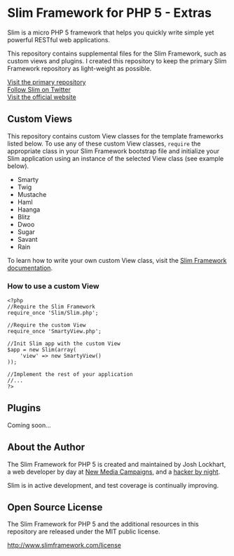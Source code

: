 # Slim Framework for PHP 5 - Extras

Slim is a micro PHP 5 framework that helps you quickly write simple yet powerful RESTful web applications.

This repository contains supplemental files for the Slim Framework, such as custom views and plugins. I created this repository to keep the primary Slim Framework repository as light-weight as possible.

[Visit the primary repository](http://www.github.com/codeguy/Slim)<br/>
[Follow Slim on Twitter](http://www.twitter.com/slimphp)<br/>
[Visit the official website](http://www.slimframework.com/)

## Custom Views

This repository contains custom View classes for the template frameworks listed below. To use any of these custom View classes, `require` the appropriate class in your Slim Framework bootstrap file and initialize your Slim application using an instance of the selected View class (see example below).

* Smarty
* Twig
* Mustache
* Haml
* Haanga
* Blitz
* Dwoo
* Sugar
* Savant
* Rain

To learn how to write your own custom View class, visit the [Slim Framework documentation](https://github.com/codeguy/Slim/wiki/Slim-Framework-Documentation#custom-views).

### How to use a custom View

    <?php
    //Require the Slim Framework
    require_once 'Slim/Slim.php';

    //Require the custom View
    require_once 'SmartyView.php';

    //Init Slim app with the custom View
    $app = new Slim(array(
        'view' => new SmartyView()
    ));

    //Implement the rest of your application
    //...
    ?>

## Plugins

Coming soon...

## About the Author

The Slim Framework for PHP 5 is created and maintained by Josh Lockhart, a web developer by day at [New Media Campaigns](http://www.newmediacampaigns.com/), and a [hacker by night](http://github.com/codeguy).

Slim is in active development, and test coverage is continually improving.

## Open Source License

The Slim Framework for PHP 5 and the additional resources in this repository are released under the MIT public license.

<http://www.slimframework.com/license>
